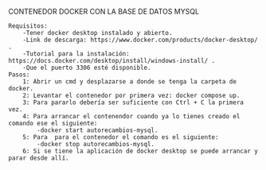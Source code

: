 CONTENEDOR DOCKER CON LA BASE DE DATOS MYSQL

    Requisitos:
        -Tener docker desktop instalado y abierto.
        -Link de descarga: https://www.docker.com/products/docker-desktop/ .
        -Tutorial para la instalación: https://docs.docker.com/desktop/install/windows-install/ .
        -Que el puerto 3306 esté disponible.
    Pasos:
        1: Abrir un cmd y desplazarse a donde se tenga la carpeta de docker.
        2: Levantar el contenedor por primera vez: docker compose up.
        3: Para pararlo debería ser suficiente con Ctrl + C la primera vez.
        4: Para arrancar el contenendor cuando ya lo tienes creado el comando ese el siguiente:
            -docker start autorecambios-mysql.
        5: Para  para el contenedor el comando es el siguiente:
            -docker stop autorecambios-mysql.
        6: Si se tiene la aplicación de docker desktop se puede arrancar y parar desde allí.
